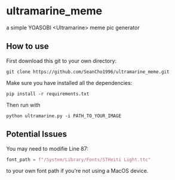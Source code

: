 # ultramarine_meme
a simple YOASOBI &lt;Ultramarine> meme pic generator

## How to use
First download this git to your own directory:
```shell
git clone https://github.com/SeanCho1996/ultramarine_meme.git
```
Make sure you have installed all the dependencies:
```shell
pip install -r requirements.txt
```
Then run with
```shell
python ultramarine.py -i PATH_TO_YOUR_IMAGE
```
## Potential Issues
You may need to modifie Line 87:
```python
font_path = f"/System/Library/Fonts/STHeiti Light.ttc"
```
to your own font path if you're not using a MacOS device.
